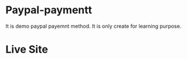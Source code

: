 # Paypal-paymentt

It is demo paypal payemnt method. It is only create for learning purpose.

# Live Site

